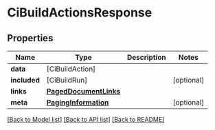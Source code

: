 # CiBuildActionsResponse

## Properties
Name | Type | Description | Notes
------------ | ------------- | ------------- | -------------
**data** | [CiBuildAction] |  | 
**included** | [CiBuildRun] |  | [optional] 
**links** | [**PagedDocumentLinks**](PagedDocumentLinks.md) |  | 
**meta** | [**PagingInformation**](PagingInformation.md) |  | [optional] 

[[Back to Model list]](../README.md#documentation-for-models) [[Back to API list]](../README.md#documentation-for-api-endpoints) [[Back to README]](../README.md)


